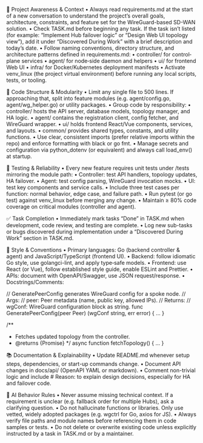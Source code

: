 🔄 Project Awareness & Context
	•	Always read requirements.md at the start of a new conversation to understand the project’s overall goals, architecture, constraints, and feature set for the WireGuard-based SD-WAN solution.
	•	Check TASK.md before beginning any task. If the task isn’t listed (for example: “Implement Hub failover logic” or “Design Web UI topology view”), add it under “Discovered During Work” with a brief description and today’s date.
	•	Follow naming conventions, directory structure, and architecture patterns defined in requirements.md:
	•	controller/ for control‐plane services
	•	agent/ for node‐side daemon and helpers
	•	ui/ for frontend Web UI
	•	infra/ for Docker/Kubernetes deployment manifests
	•	Activate venv_linux (the project virtual environment) before running any local scripts, tests, or tooling.

🧱 Code Structure & Modularity
	•	Limit any single file to 500 lines. If approaching that, split into feature modules (e.g. agent/config.go, agent/wg_helper.go) or utility packages.
	•	Group code by responsibility:
	•	controller/ hosts the API server, database models, topology manager, and HA logic.
	•	agent/ contains the registration client, config fetcher, and WireGuard wrapper.
	•	ui/ holds frontend React/Vue components, services, and layouts.
	•	common/ provides shared types, constants, and utility functions.
	•	Use clear, consistent imports (prefer relative imports within the repo) and enforce formatting with black or go fmt.
	•	Manage secrets and configuration via python_dotenv (or equivalent) and always call load_env() at startup.

🧪 Testing & Reliability
	•	Every new feature requires unit tests under /tests mirroring the module path:
	•	Controller: test API handlers, topology updates, HA failover.
	•	Agent: test config parsing, WireGuard invocation mocks.
	•	UI: test key components and service calls.
	•	Include three test cases per function: normal behavior, edge case, and failure path.
	•	Run pytest (or go test) against venv_linux before merging any change.
	•	Maintain ≥ 80% code coverage on critical modules (controller and agent).

✅ Task Completion
	•	Immediately mark tasks “Done” in TASK.md when development, code review, and testing are complete.
	•	Log new sub-tasks or bugs discovered during implementation under a “Discovered During Work” section in TASK.md.

📎 Style & Conventions
	•	Primary languages: Go (backend controller & agent) and JavaScript/TypeScript (frontend UI).
	•	Backend: follow idiomatic Go style, use golangci-lint, and apply type‐safe models.
	•	Frontend: use React (or Vue), follow established style guide, enable ESLint and Prettier.
	•	APIs: document with OpenAPI/Swagger, use JSON request/response.
	•	Docstrings/Comments:

// GeneratePeerConfig generates WireGuard config for a spoke node.
// Args:
//   peer: Peer metadata (name, public key, allowed IPs).
// Returns:
//   wgConf: WireGuard configuration block as string.
func GeneratePeerConfig(peer Peer) (wgConf string, err error) { ... }

/**
 * Fetches updated topology from the controller.
 * @returns {Promise<Topology>}
 */
async function fetchTopology() { ... }



📚 Documentation & Explainability
	•	Update README.md whenever setup steps, dependencies, or start-up commands change.
	•	Document API changes in docs/api/ (OpenAPI YAML or markdown).
	•	Comment non-trivial logic and include # Reason: to explain design decisions, especially for HA and failover code.

🧠 AI Behavior Rules
	•	Never assume missing technical context. If a requirement is unclear (e.g. fallback order for multiple Hubs), ask a clarifying question.
	•	Do not hallucinate functions or libraries. Only use vetted, widely adopted packages (e.g. wgctrl for Go, axios for JS).
	•	Always verify file paths and module names before referencing them in code samples or tests.
	•	Do not delete or overwrite existing code unless explicitly instructed by a task in TASK.md or by a maintainer.